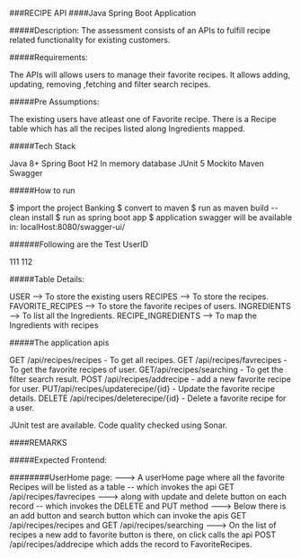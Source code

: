 ###RECIPE API ####Java Spring Boot Application

#####Description: The assessment consists of an APIs to fulfill recipe related functionality for existing customers.

#####Requirements:

The APIs will allows users to manage their favorite recipes. It allows adding, updating, removing ,fetching and filter search recipes.

#####Pre Assumptions:

The existing users have atleast one of Favorite recipe.
There is a Recipe table which has all the recipes listed along Ingredients mapped.

#####Tech Stack

Java 8+
Spring Boot
H2 In memory database
JUnit 5
Mockito
Maven
Swagger


#####How to run

$ import the project Banking
$ convert to maven
$ run as maven build -- clean install
$ run as spring boot app
$ application swagger will be available in: localHost:8080/swagger-ui/

######Following are the Test UserID

111
112

#####Table Details:

USER --> To store the existing users
RECIPES --> To store the recipes.
FAVORITE_RECIPES --> To store the favorite recipes of users.
INGREDIENTS --> To list all the Ingredients.
RECIPE_INGREDIENTS --> To map the Ingredients with recipes

#####The application apis

GET /api/recipes/recipes - To get all recipes.
GET /api/recipes/favrecipes - To get the favorite recipes of user.
GET ​/api​/recipes​/searching - To get the filter search result.
POST /api/recipes/addrecipe - add a new favorite recipe for user.
PUT ​/api​/recipes​/updaterecipe​/{id} - Update the favorite recipe details.
DELETE /api/recipes/deleterecipe/{id} - Delete a favorite recipe for a user.

JUnit test are available. Code quality checked using Sonar.

####REMARKS

#####Expected Frontend: 

########UserHome page:
---> A userHome page where all the favorite Recipes will be listed as a table -- which invokes the api GET /api/recipes/favrecipes 
---> along with update and delete button on each record -- which invokes the DELETE and PUT method
---> Below there is an add button and search button which can invoke the apis GET /api/recipes/recipes and GET ​/api​/recipes​/searching
---> On the list of recipes a new add to favorite button is there, on click calls the api POST /api/recipes/addrecipe which adds the record to FavoriteRecipes.
